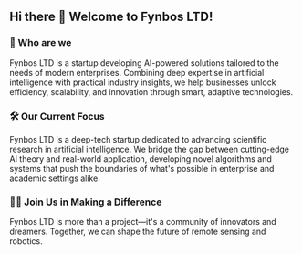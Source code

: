 ## Hi there 👋 Welcome to Fynbos LTD!

### 🌟 Who are we 
Fynbos LTD is a startup developing AI-powered solutions tailored to the needs of modern enterprises. Combining deep expertise in artificial intelligence with practical industry insights, we help businesses unlock efficiency, scalability, and innovation through smart, adaptive technologies.

### 🛠️ Our Current Focus
Fynbos LTD is a deep-tech startup dedicated to advancing scientific research in artificial intelligence. We bridge the gap between cutting-edge AI theory and real-world application, developing novel algorithms and systems that push the boundaries of what's possible in enterprise and academic settings alike.

### 🧙‍♂️ Join Us in Making a Difference
Fynbos LTD is more than a project—it's a community of innovators and dreamers. Together, we can shape the future of remote sensing and robotics.
